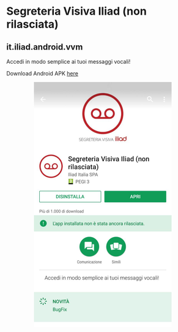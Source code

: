 # Segreteria Visiva Iliad (non rilasciata)
##  it.iliad.android.vvm

Accedi in modo semplice ai tuoi messaggi vocali!

Download Android APK [here](apk/Iliad_it.iliad.android.vvm.apk)

<p align="center"> 
<img src="img/play_store_screenshot.png" width="360px" height="640px" "Google Play Store Screenshot" alt="Google Play Store Screenshot")
</p>
